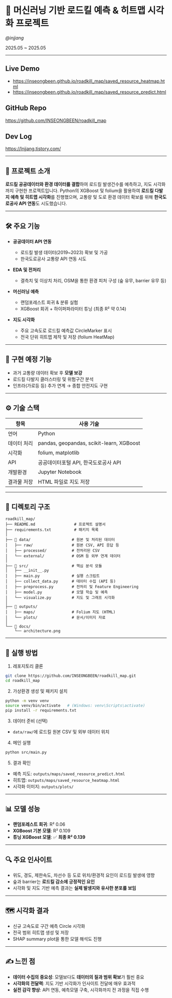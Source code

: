 # 🦌 머신러닝 기반 로드킬 예측 & 히트맵 시각화 프로젝트

*@injjang*

2025.05 ~ 2025.05

---

## Live Demo

- https://inseongbeen.github.io/roadkill_map/saved_resource_heatmap.html  
- https://inseongbeen.github.io/roadkill_map/saved_resource_predict.html

## GitHub Repo

https://github.com/INSEONGBEEN/roadkill_map

## Dev Log

https://lnjjang.tistory.com/

---

## 💬 프로젝트 소개

**로드킬 공공데이터와 환경 데이터를 결합**하여 로드킬 발생건수를 예측하고, 지도 시각화까지 구현한 프로젝트입니다. Python의 XGBoost 및 folium을 활용하여 **로드킬 다발지 예측 및 히트맵 시각화**를 진행했으며, 교통량 및 도로 환경 데이터 확보를 위해 **한국도로공사 API 연동**도 시도했습니다.

---

## 🛠️ 주요 기능

- **공공데이터 API 연동**
  - 로드킬 발생 데이터(2019~2023) 확보 및 가공
  - 한국도로공사 교통량 API 연동 시도

- **EDA 및 전처리**
  - 결측치 및 이상치 처리, OSM을 통한 환경 피처 구성 (숲 유무, barrier 유무 등)

- **머신러닝 예측**
  - 랜덤포레스트 회귀 & 분류 실험
  - XGBoost 회귀 + 하이퍼파라미터 튜닝 (최종 R² 약 0.14)

- **지도 시각화**
  - 주요 고속도로 로드킬 예측값 CircleMarker 표시
  - 전국 단위 히트맵 제작 및 저장 (folium HeatMap)

---

## 🔄 구현 예정 기능

- 과거 교통량 데이터 확보 후 **모델 보강**
- 로드킬 다발지 클러스터링 및 위험구간 분석
- 인프라(가로등 등) 추가 연계 → 종합 안전지도 구현

---

## ⚙️ 기술 스택

| 항목 | 사용 기술 |
|---|---|
| 언어 | Python |
| 데이터 처리 | pandas, geopandas, scikit-learn, XGBoost |
| 시각화 | folium, matplotlib |
| API | 공공데이터포털 API, 한국도로공사 API |
| 개발환경 | Jupyter Notebook |
| 결과물 저장 | HTML 파일로 지도 저장 |

---


## 📁 디렉토리 구조

```
roadkill_map/
├── README.md                 # 프로젝트 설명서
├── requirements.txt          # 패키지 목록
│
├── 📁 data/                  # 원본 및 처리된 데이터
│   ├── raw/                 # 원본 CSV, API 응답 등
│   ├── processed/           # 전처리된 CSV
│   └── external/            # OSM 등 외부 연계 데이터
│
├── 📁 src/                   # 핵심 분석 모듈
│   ├── __init__.py
│   ├── main.py              # 실행 스크립트
│   ├── collect_data.py      # 데이터 수집 (API 등)
│   ├── preprocess.py        # 전처리 및 Feature Engineering
│   ├── model.py             # 모델 학습 및 예측
│   └── visualize.py         # 지도 및 그래프 시각화
│
├── 📁 outputs/
│   ├── maps/                # Folium 지도 (HTML)
│   └── plots/               # 문서/이미지 자료
│
└── 📁 docs/
    └── architecture.png
```

---

## 🚀 실행 방법

1. 레포지토리 클론
```bash
git clone https://github.com/INSEONGBEEN/roadkill_map.git
cd roadkill_map
```

2. 가상환경 생성 및 패키지 설치
```bash
python -m venv venv
source venv/bin/activate   # (Windows: venv\Scripts\activate)
pip install -r requirements.txt
```

3. 데이터 준비 (선택)
- `data/raw/`에 로드킬 원본 CSV 및 외부 데이터 위치

4. 메인 실행
```bash
python src/main.py
```

5. 결과 확인
- 예측 지도: `outputs/maps/saved_resource_predict.html`
- 히트맵: `outputs/maps/saved_resource_heatmap.html`
- 시각화 이미지: `outputs/plots/`

---

## 📊 모델 성능

- **랜덤포레스트 회귀**: R² 0.06
- **XGBoost 기본 모델**: R² 0.109
- **튜닝 XGBoost 모델**: ✅ **최종 R² 0.139**

---

## 🔍 주요 인사이트

- 위도, 경도, 제한속도, 차선수 등 도로 위치/환경적 요인이 로드킬 발생에 영향
- 숲과 barrier는 **로드킬 감소에 긍정적인 요인**
- 시각화 및 지도 기반 예측 결과는 **실제 발생지와 유사한 분포를 보임**

---

## 🗺️ 시각화 결과

- 신규 고속도로 구간 예측 Circle 시각화
- 전국 범위 히트맵 생성 및 저장
- SHAP summary plot을 통한 모델 해석도 진행

---

## ✍️ 느낀 점

- **데이터 수집의 중요성**: 모델보다도 **데이터의 질과 범위 확보**가 훨씬 중요
- **시각화의 전달력**: 지도 기반 시각화가 인사이트 전달에 매우 효과적
- **실전 감각 향상**: API 연동, 예측모델 구축, 시각화까지 전 과정을 직접 수행
